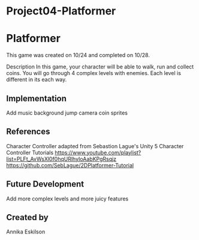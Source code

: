# Project04-Platformer

# Platformer 
This game was created on 10/24 and completed on 10/28. 

Description
In this game, your character will be able to walk, run and collect coins. You will go through 4 complex levels with enemies. Each level is different in its each way. 
## Implementation
Add music 
background 
jump 
camera 
coin 
sprites 

## References

Character Controller adapted from Sebastion Lague's Unity 5 Character Controller Tutorials
https://www.youtube.com/playlist?list=PLFt_AvWsXl0f0hqURlhyIoAabKPgRsqjz
https://github.com/SebLague/2DPlatformer-Tutorial

[
](https://kenney.nl/assets/pixel-platformer
)
## Future Development
Add more complex levels and more juicy features 
## Created by
Annika Eskilson 

